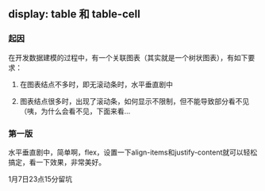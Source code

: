 ## display: table 和 table-cell

### 起因

在开发数据建模的过程中，有一个关联图表（其实就是一个树状图表），有如下要求：

1. 在图表结点不多时，即无滚动条时，水平垂直剧中

2. 图表结点很多时，出现了滚动条，如何显示不限制，但不能导致部分看不见（咦，为什么会看不见，下面来看...

### 第一版

水平垂直剧中，简单啊，flex，设置一下align-items和justify-content就可以轻松搞定，看一下效果，非常美好。

1月7日23点15分留坑